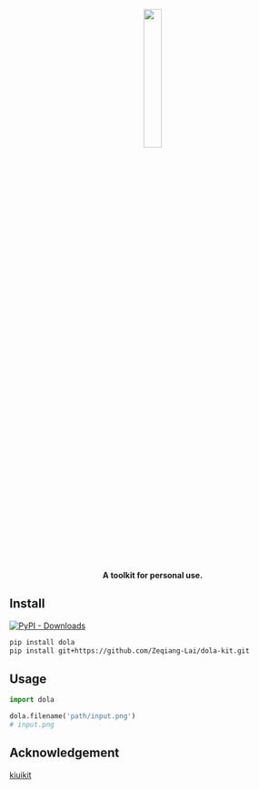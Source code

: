<p align="center">
  <img src="https://github.com/Zeqiang-Lai/dola-kit/assets/26198430/c5df07ef-5d0c-4b9b-ac3d-26a00a1229d0" alt="" width="25%">
<p align="center">
  <b>A toolkit for personal use.</b>
</p>
</p>

## Install
<a href="[https://pypi.org/project/dprox/](https://pypi.org/project/dola/)">
<img alt="PyPI - Downloads" src="https://img.shields.io/pypi/v/dola">
</a>
    
```bash
pip install dola
pip install git+https://github.com/Zeqiang-Lai/dola-kit.git
```

## Usage

```python
import dola

dola.filename('path/input.png')
# input.png
```

## Acknowledgement

[kiuikit](https://github.com/ashawkey/kiuikit)

